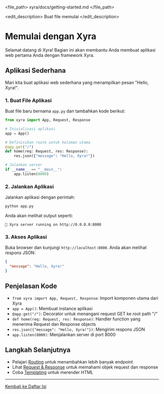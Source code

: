 <file_path>
xyra/docs/getting-started.md
</file_path>

<edit_description>
Buat file memulai
</edit_description>

# Memulai dengan Xyra

Selamat datang di Xyra! Bagian ini akan membantu Anda membuat aplikasi web pertama Anda dengan framework Xyra.

## Aplikasi Sederhana

Mari kita buat aplikasi web sederhana yang menampilkan pesan "Hello, Xyra!".

### 1. Buat File Aplikasi

Buat file baru bernama `app.py` dan tambahkan kode berikut:

```python
from xyra import App, Request, Response

# Inisialisasi aplikasi
app = App()

# Definisikan route untuk halaman utama
@app.get("/")
def home(req: Request, res: Response):
    res.json({"message": "Hello, Xyra!"})

# Jalankan server
if __name__ == "__main__":
    app.listen(8000)
```

### 2. Jalankan Aplikasi

Jalankan aplikasi dengan perintah:

```bash
python app.py
```

Anda akan melihat output seperti:

```
🚀 Xyra server running on http://0.0.0.0:8000
```

### 3. Akses Aplikasi

Buka browser dan kunjungi `http://localhost:8000`. Anda akan melihat respons JSON:

```json
{
  "message": "Hello, Xyra!"
}
```

## Penjelasan Kode

- `from xyra import App, Request, Response`: Import komponen utama dari Xyra
- `app = App()`: Membuat instance aplikasi
- `@app.get("/")`: Decorator untuk menangani request GET ke root path "/"
- `def home(req: Request, res: Response)`: Handler function yang menerima Request dan Response objects
- `res.json({"message": "Hello, Xyra!"})`: Mengirim respons JSON
- `app.listen(8000)`: Menjalankan server di port 8000

## Langkah Selanjutnya

- Pelajari [Routing](routing.md) untuk menambahkan lebih banyak endpoint
- Lihat [Request & Response](request-response.md) untuk memahami objek request dan response
- Coba [Templating](templating.md) untuk merender HTML

---

[Kembali ke Daftar Isi](../README.md)